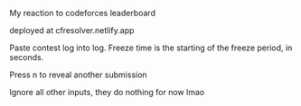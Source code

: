 My reaction to codeforces leaderboard

deployed at cfresolver.netlify.app

Paste contest log into log.
Freeze time is the starting of the freeze period, in seconds.

Press n to reveal another submission

Ignore all other inputs, they do nothing for now lmao
